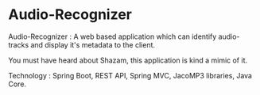 # Audio-Recognizer
Audio-Recognizer : A web based application which can identify audio-tracks and display it's metadata to the client.

You must have heard about Shazam, this application is kind a mimic of it.

Technology : Spring Boot, REST API, Spring MVC, JacoMP3 libraries, Java Core.
